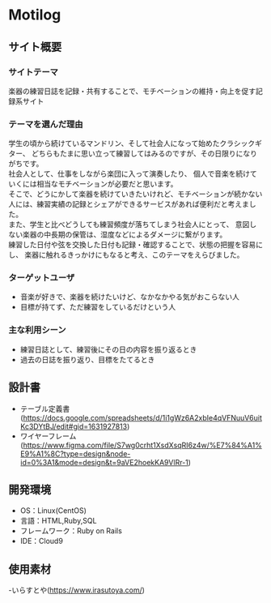 # Motilog​
## サイト概要
### サイトテーマ
楽器の練習日誌を記録・共有することで、モチベーションの維持・向上を促す記録系サイト
​
### テーマを選んだ理由
学生の頃から続けているマンドリン、そして社会人になって始めたクラシックギター、
どちらもたまに思い立って練習してはみるのですが、その日限りになりがちです。  
社会人として、仕事をしながら楽団に入って演奏したり、
個人で音楽を続けていくには相当なモチベーションが必要だと思います。  
そこで、どうにかして楽器を続けていきたいけれど、モチベーションが続かない人には、練習実績の記録とシェアができるサービスがあれば便利だと考えました。  
また、学生と比べどうしても練習頻度が落ちてしまう社会人にとって、
意図しない楽器の中長期の保管は、湿度などによるダメージに繋がります。  
練習した日付や弦を交換した日付も記録・確認することで、状態の把握を容易にし、
楽器に触れるきっかけにもなると考え、このテーマをえらびました。
​
### ターゲットユーザ
- 音楽が好きで、楽器を続けたいけど、なかなかやる気がおこらない人
- 目標が持てず、ただ練習をしているだけという人
​
### 主な利用シーン
- 練習日誌として、練習後にその日の内容を振り返るとき
- 過去の日誌を振り返り、目標をたてるとき
​
## 設計書
- テーブル定義書(https://docs.google.com/spreadsheets/d/1i1gWz6A2xbIe4qVFNuuV6uitKc3DYtBJ/edit#gid=1631927813)
- ワイヤーフレーム(https://www.figma.com/file/S7wg0crht1XsdXsqRI6z4w/%E7%84%A1%E9%A1%8C?type=design&node-id=0%3A1&mode=design&t=9aVE2hoekKA9VlRr-1)
​
## 開発環境
- OS：Linux(CentOS)
- 言語：HTML,Ruby,SQL
- フレームワーク：Ruby on Rails
- IDE：Cloud9

## 使用素材
-いらすとや(https://www.irasutoya.com/)
